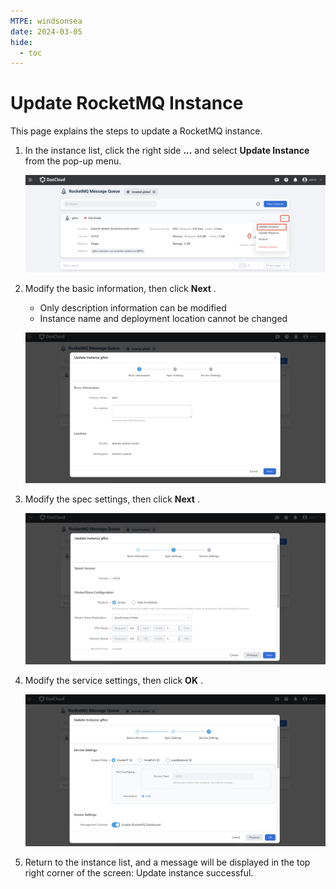 ```yaml
---
MTPE: windsonsea
date: 2024-03-05
hide:
  - toc
---
```


# Update RocketMQ Instance

This page explains the steps to update a RocketMQ instance.

1. In the instance list, click the right side __...__ and select __Update Instance__ from the pop-up menu.

    ![update](../images/update01.png)

2. Modify the basic information, then click __Next__ .

    - Only description information can be modified
    - Instance name and deployment location cannot be changed

    ![update](../images/update02.png)

3. Modify the spec settings, then click __Next__ .

    ![update](../images/update03.png)

4. Modify the service settings, then click __OK__ .

    ![update](../images/update04.png)

5. Return to the instance list, and a message will be displayed in the top right corner of the screen: Update instance successful.
